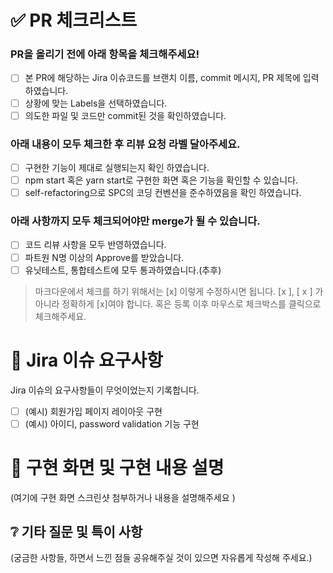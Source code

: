 # ✅ PR 체크리스트 

### PR을 올리기 전에 아래 항목을 체크해주세요!

- [ ] 본 PR에 해당하는 Jira 이슈코드를 브랜치 이름, commit 메시지, PR 제목에 입력하였습니다.
- [ ] 상황에 맞는 Labels을 선택하였습니다. 
- [ ] 의도한 파일 및 코드만 commit된 것을 확인하였습니다.

### 아래 내용이 모두 체크한 후 리뷰 요청 라벨 달아주세요.

- [ ] 구현한 기능이 제대로 실행되는지 확인 하였습니다.
- [ ] npm start 혹은 yarn start로 구현한 화면 혹은 기능을 확인할 수 있습니다.
- [ ] self-refactoring으로 SPC의 코딩 컨벤션을 준수하였음을 확인 하였습니다.

### 아래 사항까지 모두 체크되어야만 merge가 될 수 있습니다.

- [ ] 코드 리뷰 사항을 모두 반영하였습니다.
- [ ] 파트원 N명 이상의 Approve를 받았습니다.
- [ ] 유닛테스트, 통합테스트에 모두 통과하였습니다.(추후)

> 마크다운에서 체크를 하기 위해서는 [x] 이렇게 수정하시면 됩니다. [x ], [ x ] 가 아니라 정확하게 [x]여야 합니다. 혹은 등록 이후 마우스로 체크박스를 클릭으로 체크해주세요.

# 🧾 Jira 이슈 요구사항

Jira 이슈의 요구사항들이 무엇이었는지 기록합니다.

- [ ] (예시) 회원가입 페이지 레이아웃 구현
- [ ] (예시) 아이디, password validation 기능 구현

# 📸 구현 화면 및 구현 내용 설명

(여기에 구현 화면 스크린샷 첨부하거나 내용을 설명해주세요 )


## ❔ 기타 질문 및 특이 사항

(궁금한 사항들, 하면서 느낀 점들 공유해주실 것이 있으면 자유롭게 작성해 주세요.)

